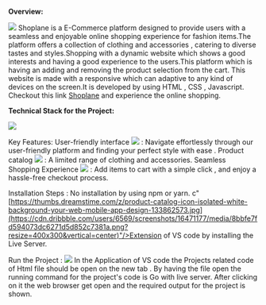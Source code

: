 <b>Overview:</b>

<img style="width:3px, heigth:5px" src="https://cdn-icons-png.freepik.com/256/1150/1150592.png?semt=ais_hybrid"/>
Shoplane is a E-Commerce platform designed to provide users with a seamless and enjoyable online shopping experience for fashion items.The platform offers a collection of clothing and accessories , catering to diverse tastes and styles.Shopping with a dynamic website which shows a good interests and having a good experience to the users.This platform which is having an adding and removing the product selection from the cart. This website is made with a responsive which can adaptive to any kind of devices on the screen.It is developed by using HTML , CSS , Javascript.
Checkout this link <a href="20r01a0404.github.io/Shoplane/">Shoplane</a> and experience the online shopping.

<b>Technical Stack for the Project:</b>


<img style="heigth:20px" src="https://encrypted-tbn0.gstatic.com/images?q=tbn:ANd9GcSiNIb8a_JtSDxRsQUwM-YnQAkMriCCarx13CP6YGRDxx-CecLLv8ha9CvnLkuaIw1Uew&usqp=CAU"/>

Key Features:
User-friendly interface <img src="https://encrypted-tbn0.gstatic.com/images?q=tbn:ANd9GcSNTUMpk5HGpksfEllHRYn-KJgt3x7xyuvHoQ&s"/> : Navigate effortlessly through our user-friendly platform and finding your perfect style with ease .
Product catalog <img src="https://thumbs.dreamstime.com/z/product-catalog-icon-isolated-white-background-your-web-mobile-app-design-133862573.jpg"/> : A limited range of clothing and accessories.
Seamless Shopping Experience <img src="[https://thumbs.dreamstime.com/z/product-catalog-icon-isolated-white-background-your-web-mobile-app-design-133862573.jpg](https://cdn-icons-png.flaticon.com/512/2649/2649179.png)"/> : Add items to cart with a simple click , and enjoy a hassle-free checkout process.


Installation Steps :
No installation by using npm or yarn.
c"[https://thumbs.dreamstime.com/z/product-catalog-icon-isolated-white-background-your-web-mobile-app-design-133862573.jpg](https://cdn.dribbble.com/users/6569/screenshots/16471177/media/8bbfe7fd594073dc6271d5d852c7381a.png?resize=400x300&vertical=center)"/>Extension of VS code by installing the Live Server.


Run the Project :
<img src="https://ritwickdey.gallerycdn.vsassets.io/extensions/ritwickdey/liveserver/5.7.9/1661914858952/Microsoft.VisualStudio.Services.Icons.Default"/>
In the Application of VS code the Projects related code of Html file should be open on the new tab .
By having the file open the running command for the project's code is Go with live server. 
After clicking on it the web browser get open and the required output for the project is shown.
